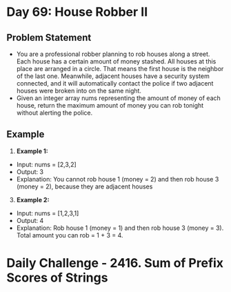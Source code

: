 # Day 69: House Robber II

## Problem Statement

- You are a professional robber planning to rob houses along a street. Each house has a certain amount of money stashed. All houses at this place are arranged in a circle. That means the first house is the neighbor of the last one. Meanwhile, adjacent houses have a security system connected, and it will automatically contact the police if two adjacent houses were broken into on the same night.
- Given an integer array nums representing the amount of money of each house, return the maximum amount of money you can rob tonight without alerting the police.

## Example

1. **Example 1:**

- Input: nums = [2,3,2]
- Output: 3
- Explanation: You cannot rob house 1 (money = 2) and then rob house 3 (money = 2), because they are adjacent houses

3. **Example 2:**

- Input: nums = [1,2,3,1]
- Output: 4
- Explanation: Rob house 1 (money = 1) and then rob house 3 (money = 3).
  Total amount you can rob = 1 + 3 = 4.

# Daily Challenge - 2416. Sum of Prefix Scores of Strings
